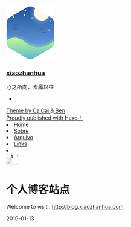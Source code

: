 <!DOCTYPE html><html lang="zh-CN"><head><meta charset="utf-8"><meta name="X-UA-Compatible" content="IE=edge"><meta name="author" content="xiaozhanhua,萧展华,523663374@qq.com"><title> · xiaozhanhua</title><meta name="description" content="个人博客站点Welcome to visit : http://blog.xiaozhanhua.com."><meta name="keywords" content="Hexo,HTML,CSS,JavaScript,Java"><meta content="width=device-width, initial-scale=1.0, maximum-scale=1.0, user-scalable=0" name="viewport"><meta content="yes" name="apple-mobile-web-app-capable"><meta content="black" name="apple-mobile-web-app-status-bar-style"><meta content="telephone=no" name="format-detection"><meta name="renderer" content="webkit"><link rel="short icon" href="/images/favicon.png" type="image/x-icon"><link rel="stylesheet" href="/css/style.css"><link rel="stylesheet" href="/css/blog_basic.css"><link rel="stylesheet" href="/css/font-awesome.min.css"><link rel="alternate" type="application/atom+xml" title="ATOM 1.0" href="/atom.xml"></head><body><div class="sidebar animated fadeInDown"><div class="logo-title"><div class="title"><img src="/images/logo@2x.png" style="width:127px;"><h3 title=""><a href="/">xiaozhanhua</a></h3><div class="description"><p>心之所向，素履以往</p></div></div></div><ul class="social-links"><li><a href="http://github.com/xiaozhanhua"><i class="fa fa-github"></i></a></li></ul><div class="footer"><a target="_blank" href="/"><span>Theme by </span></a><a href="https://www.caicai.me"> CaiCai </a><span>&</span><a href="https://github.com/Ben02/hexo-theme-Anatole"> Ben</a><div class="by_farbox"><a href="https://hexo.io/zh-cn/" target="_blank">Proudly published with Hexo&#65281;</a></div></div></div><div class="main"><div class="page-top animated fadeInDown"><div class="nav"><li><a href="/">Home</a></li><li><a href="/about">Sobre</a></li><li><a href="/archives">Arquivo</a></li><li><a href="/links">Links</a></li></div><div class="information"><div class="back_btn"><li><a class="fa fa-chevron-left" onclick="window.history.go(-1)" style="display:none;"> </a></li></div><div class="avatar"><img src="/images/favicon.png"></div></div></div><div class="autopagerize_page_element"><div class="content"><div class="post-page"><div class="post animated fadeInDown"><div class="post-title"><h3><a></a></h3></div><div class="post-content"><h1 id="个人博客站点"><a href="#个人博客站点" class="headerlink" title="个人博客站点"></a>个人博客站点</h1><p>Welcome to visit : <a href="http://blog.xiaozhanhua.com">http://blog.xiaozhanhua.com</a>.</p>
</div><div class="post-footer"><div class="meta"><div class="info"><i class="fa fa-sun-o"></i><span class="date">2019-01-13</span></div></div></div></div></div></div></div></div><script src="/js/jquery.js"></script><script src="/js/jquery-migrate-1.2.1.min.js"></script><script src="/js/jquery.appear.js"></script></body></html>
